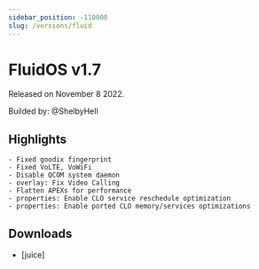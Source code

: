 ```yaml
---
sidebar_position: -110000
slug: /versions/fluid
---
```

# FluidOS v1.7

Released on November 8 2022.

Builded by: @ShelbyHell

## Highlights
    - Fixed goodix fingerprint
    - Fixed VoLTE, VoWiFi
    - Disable QCOM system daemon
    - overlay: Fix Video Calling
    - Flatten APEXs for performance
    - properties: Enable CLO service reschedule optimization
    - properties: Enable ported CLO memory/services optimizations

## Downloads
- [juice]
### 
